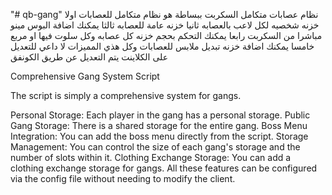 "# qb-gang" 
نظام عصابات متكامل 
السكربت ببساطة هو نظام متكامل للعصابات 
 اولا خزنه شخصيه لكل لاعب بالعصابه 
 ثانيا خزنه عامة للعصابه 
ثالثا يمكنك اضافة البوس مينو مباشرا من السكربت 
رابعا يمكنك التحكم بحجم خزنه كل عصابه وكل سلوت فيها او مربع
خامسا يمكنك اضافة خزنه تبديل ملابس للعصابات وكل هذي المميزات لا داعي للتعديل على الكلاينت يتم التعديل عن طريق الكونفق


Comprehensive Gang System Script

The script is simply a comprehensive system for gangs.

Personal Storage: Each player in the gang has a personal storage.
Public Gang Storage: There is a shared storage for the entire gang.
Boss Menu Integration: You can add the boss menu directly from the script.
Storage Management: You can control the size of each gang's storage and the number of slots within it.
Clothing Exchange Storage: You can add a clothing exchange storage for gangs.
All these features can be configured via the config file without needing to modify the client.


